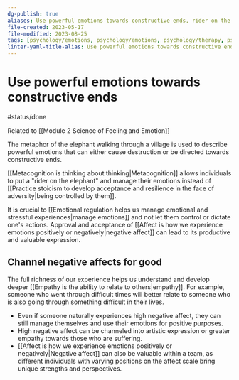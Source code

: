 ```yaml
---
dg-publish: true
aliases: Use powerful emotions towards constructive ends, rider on the elephant metaphor for emotions, manage our emotions instead of being controlled by them., powerful emotions, strong emotions, constructive emotion, use strong feelings for constructive ends, using emotions constructively, emotional elephant riding metaphor, strong feelings, powerful emotion towards constructive ends
file-created: 2023-05-17
file-modified: 2023-08-25
tags: [psychology/emotions, psychology/emotions, psychology/therapy, psychology/behavior, psychology/emotions, self/self-improvement, self/self-improvement]
linter-yaml-title-alias: Use powerful emotions towards constructive ends
---
```


# Use powerful emotions towards constructive ends

#status/done

Related to [[Module 2 Science of Feeling and Emotion]]

The metaphor of the elephant walking through a village is used to describe powerful emotions that can either cause destruction or be directed towards constructive ends.

[[Metacognition is thinking about thinking|Metacognition]] allows individuals to put a "rider on the elephant" and manage their emotions instead of [[Practice stoicism to develop acceptance and resilience in the face of adversity|being controlled by them]].

It is crucial to [[Emotional regulation helps us manage emotional and stressful experiences|manage emotions]] and not let them control or dictate one's actions. Approval and acceptance of [[Affect is how we experience emotions positively or negatively|negative affect]] can lead to its productive and valuable expression.

## Channel negative affects for good

The full richness of our experience helps us understand and develop deeper [[Empathy is the ability to relate to others|empathy]]. For example, someone who went through difficult times will better relate to someone who is also going through something difficult in their lives.

-   Even if someone naturally experiences high negative affect, they can still manage themselves and use their emotions for positive purposes.
-   High negative affect can be channeled into artistic expression or greater empathy towards those who are suffering.
-   [[Affect is how we experience emotions positively or negatively|Negative affect]] can also be valuable within a team, as different individuals with varying positions on the affect scale bring unique strengths and perspectives.
